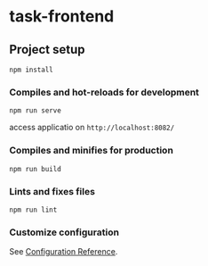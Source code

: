 # task-frontend

## Project setup
```
npm install
```

### Compiles and hot-reloads for development
```
npm run serve
```
access applicatio on `http://localhost:8082/`

### Compiles and minifies for production
```
npm run build
```

### Lints and fixes files
```
npm run lint
```

### Customize configuration
See [Configuration Reference](https://cli.vuejs.org/config/).

